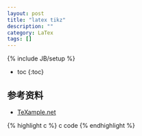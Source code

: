 ```yaml
---
layout: post
title: "latex tikz"
description: ""
category: LaTex
tags: []
---
```

{% include JB/setup %}

<!-- 目录 -->
* toc
{:toc}

<!-- 正文 -->

## 参考资料 ##
* [TeXample.net](http://www.texample.net/tikz/)

<!-- 代码块(注意修改语言) -->
{% highlight c %}
c code
{% endhighlight %}
